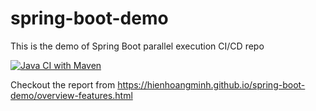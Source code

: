 # spring-boot-demo
This is the demo of Spring Boot parallel execution CI/CD repo

[![Java CI with Maven](https://github.com/hienhoangminh/spring-boot-demo/actions/workflows/maven.yml/badge.svg)](https://github.com/hienhoangminh/spring-boot-demo/actions/workflows/maven.yml)

Checkout the report from https://hienhoangminh.github.io/spring-boot-demo/overview-features.html
